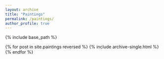 ```yaml
---
layout: archive
title: "Paintings"
permalink: /paintings/
author_profile: true
---
```


{% include base_path %}

{% for post in site.paintings reversed %}
  {% include archive-single.html %}
{% endfor %}
